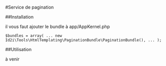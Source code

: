 #Service de pagination

##Installation

il vous faut ajouter le bundle à app/AppKernel.php

``
    $bundles = array(
    ...
    new Id2i\Tools\HtmlTemplating\PaginationBundle\PaginationBundle(),
    ...
    );
``

##Utilisation

à venir